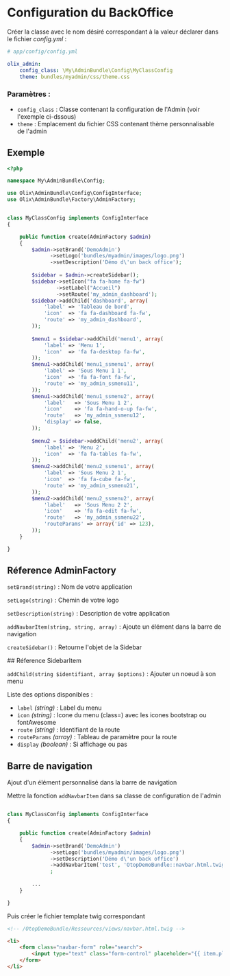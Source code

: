 Configuration du BackOffice
===========================

Créer la classe avec le nom désiré correspondant 
à la valeur déclarer dans le fichier *config.yml* :

``` yaml
# app/config/config.yml

olix_admin:
    config_class: \My\AdminBundle\Config\MyClassConfig
    theme: bundles/myadmin/css/theme.css
```

### Paramètres :

- `config_class` : Classe contenant la configuration de l'Admin (voir l'exemple ci-dssous)
- `theme` : Emplacement du fichier CSS contenant thème personnalisable de l'admin


## Exemple

``` php
<?php

namespace My\AdminBundle\Config;

use Olix\AdminBundle\Config\ConfigInterface;
use Olix\AdminBundle\Factory\AdminFactory;


class MyClassConfig implements ConfigInterface
{

    public function create(AdminFactory $admin)
    {
        $admin->setBrand('DemoAdmin')
              ->setLogo('bundles/myadmin/images/logo.png')
              ->setDescription('Démo d\'un back office');
        
        $sidebar = $admin->createSidebar();
        $sidebar->setIcon("fa fa-home fa-fw")
                ->setLabel("Accueil")
                ->setRoute('my_admin_dashboard');
        $sidebar->addChild('dashboard', array(
            'label' => 'Tableau de bord',
            'icon'  => 'fa fa-dashboard fa-fw',
            'route' => 'my_admin_dashboard',
        ));
        
        $menu1 = $sidebar->addChild('menu1', array(
            'label' => 'Menu 1',
            'icon'  => 'fa fa-desktop fa-fw',
        ));
        $menu1->addChild('menu1_ssmenu1', array(
            'label' => 'Sous Menu 1 1',
            'icon'  => 'fa fa-font fa-fw',
            'route' => 'my_admin_ssmenu11',
        ));
        $menu1->addChild('menu1_ssmenu2', array(
            'label'   => 'Sous Menu 1 2',
            'icon'    => 'fa fa-hand-o-up fa-fw',
            'route'   => 'my_admin_ssmenu12',
            'display' => false,
        ));
        
        $menu2 = $sidebar->addChild('menu2', array(
            'label' => 'Menu 2',
            'icon'  => 'fa fa-tables fa-fw',
        ));
        $menu2->addChild('menu2_ssmenu1', array(
            'label' => 'Sous Menu 2 1',
            'icon'  => 'fa fa-cube fa-fw',
            'route' => 'my_admin_ssmenu21',
        ));
        $menu2->addChild('menu2_ssmenu2', array(
            'label'   => 'Sous Menu 2 2',
            'icon'    => 'fa fa-edit fa-fw',
            'route'   => 'my_admin_ssmenu22',
            'routeParams' => array('id' => 123),
        ));
    }

}
```

## Réference AdminFactory

`setBrand(string)` : Nom de votre application

`setLogo(string)` : Chemin de votre logo

`setDescription(string)` : Description de votre application

`addNavbarItem(string, string, array)` : Ajoute un élément dans la barre de navigation

`createSidebar()` : Retourne l'objet de la Sidebar


## Réference SidebarItem

`addChild(string $identifiant, array $options)` : Ajouter un noeud à son menu

Liste des options disponibles :
- `label` *(string)* : Label du menu
- `icon` *(string)* : Icone du menu (class=) avec les icones bootstrap ou fontAwesome
- `route` *(string)* : Identifiant de la route
- `routeParams` *(array)* : Tableau de paramètre pour la route
- `display` *(boolean)* : Si affichage ou pas


## Barre de navigation

Ajout d'un élément personnalisé dans la barre de navigation

Mettre la fonction `addNavbarItem` dans sa classe de configuration de l'admin

``` php

class MyClassConfig implements ConfigInterface
{

    public function create(AdminFactory $admin)
    {
        $admin->setBrand('DemoAdmin')
              ->setLogo('bundles/myadmin/images/logo.png')
              ->setDescription('Démo d\'un back office')
              ->addNavbarItem('test', 'OtopDemoBundle::navbar.html.twig', array('placeholder' => 'Recherche'));
              ;
        
        ...
    }

}
```

Puis créer le fichier template twig correspondant

``` html
<!-- /OtopDemoBundle/Ressources/views/navbar.html.twig -->

<li>
    <form class="navbar-form" role="search">
        <input type="text" class="form-control" placeholder="{{ item.placeholder }}">
    </form>
</li>

```


